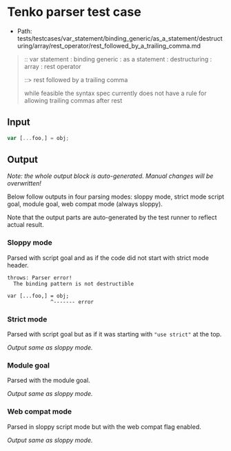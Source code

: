 # Tenko parser test case

- Path: tests/testcases/var_statement/binding_generic/as_a_statement/destructuring/array/rest_operator/rest_followed_by_a_trailing_comma.md

> :: var statement : binding generic : as a statement : destructuring : array : rest operator
>
> ::> rest followed by a trailing comma
>
> while feasible the syntax spec currently does not have a rule for allowing trailing commas after rest

## Input

`````js
var [...foo,] = obj;
`````

## Output

_Note: the whole output block is auto-generated. Manual changes will be overwritten!_

Below follow outputs in four parsing modes: sloppy mode, strict mode script goal, module goal, web compat mode (always sloppy).

Note that the output parts are auto-generated by the test runner to reflect actual result.

### Sloppy mode

Parsed with script goal and as if the code did not start with strict mode header.

`````
throws: Parser error!
  The binding pattern is not destructible

var [...foo,] = obj;
              ^------- error
`````

### Strict mode

Parsed with script goal but as if it was starting with `"use strict"` at the top.

_Output same as sloppy mode._

### Module goal

Parsed with the module goal.

_Output same as sloppy mode._

### Web compat mode

Parsed in sloppy script mode but with the web compat flag enabled.

_Output same as sloppy mode._
